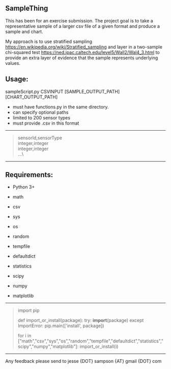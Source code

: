 ## SampleThing

This has been for an exercise submission. The project goal is to take a representative sample of a larger csv file of a given format and produce a sample and chart. 

My approach is to use stratified sampling https://en.wikipedia.org/wiki/Stratified_sampling and layer in a two-sample chi-squared test https://ned.ipac.caltech.edu/level5/Wall2/Wal4_3.html to provide an extra layer of evidence that the sample represents underlying values. 

## Usage: 

sampleScript.py CSVINPUT [SAMPLE_OUTPUT_PATH] [CHART_OUTPUT_PATH]

* must have functions.py in the same directory.
* can specify optional paths
* limited to 200 sensor types
* must provide .csv in this format 
____
> sensorId,sensorType \
> integer,integer \
> integer,integer \
> ...\
____

## Requirements:

* Python 3+

* math
* csv
* sys
* os
* random
* tempfile
* defaultdict
* statistics
* scipy
* numpy
* matplotlib

____

> import pip
>
> def import_or_install(package):
>    try:
>        __import__(package)
>    except ImportError:
>       pip.main(['install', package]) 
>
> for i in ["math","csv","sys","os","random","tempfile","defaultdict","statistics","scipy","numpy","matplotlib"]:
> 	import_or_install(i)
____


Any feedback please send to jesse {DOT} sampson {AT} gmail {DOT} com
